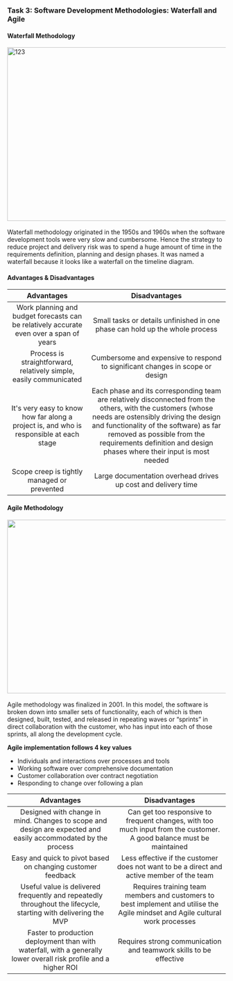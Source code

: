 ### Task 3:  Software Development Methodologies: Waterfall and Agile
#### Waterfall Methodology
<img src="https://www.scaler.com/topics/images/several-consecutive-phases-of-the-classical-waterfall-model.webp" alt="123" height="400px" width="1000px"><br><br>
Waterfall methodology originated in the 1950s and 1960s when the software development tools were very slow and cumbersome. Hence the strategy to reduce project and delivery risk was to spend a huge amount of time in the requirements definition, planning and design phases. It was named a waterfall because it looks like a waterfall on the timeline diagram.<br>
#### Advantages & Disadvantages
| Advantages | Disadvantages |
| :-: | :-: |
|Work planning and budget forecasts can be relatively accurate even over a span of years|Small tasks or details unfinished in one phase can hold up the whole process|
|Process is straightforward, relatively simple, easily communicated|Cumbersome and expensive to respond to significant changes in scope or design|
| It's very easy to know how far along a project is, and who is responsible at each stage|Each phase and its corresponding team are relatively disconnected from the others, with the customers (whose needs are ostensibly driving the design and functionality of the software) as far removed as possible from the requirements definition and design phases where their input is most needed|
|Scope creep is tightly managed or prevented|Large documentation overhead drives up cost and delivery time|

#### Agile Methodology
<img src="https://d32myzxfxyl12w.cloudfront.net/assets/images/article_images/1af2b710cb56d15bcca9fe41d5bc670b5fedbeef.webp?1702653596" height="400px" width="1000px"><br><br>
Agile methodology was finalized in 2001. In this model, the software is broken down into smaller sets of functionality, each of which is then designed, built, tested, and released in repeating waves or “sprints” in direct collaboration with the customer, who has input into each of those sprints, all along the development cycle.

**Agile implementation follows 4 key values**
- Individuals and interactions over processes and tools
- Working software over comprehensive documentation
- Customer collaboration over contract negotiation
- Responding to change over following a plan

|Advantages|Disadvantages|
|:-:|:-:|
|Designed with change in mind. Changes to scope and design are expected and easily accommodated by the process|Can get too responsive to frequent changes, with too much input from the customer. A good balance must be maintained|
|Easy and quick to pivot based on changing customer feedback |Less effective if the customer does not want to be a direct and active member of the team|
|Useful value is delivered frequently and repeatedly throughout the lifecycle, starting with delivering the MVP|Requires training team members and customers to best implement and utilise the Agile mindset and Agile cultural work processes|
|Faster to production deployment than with waterfall, with a generally lower overall risk profile and a higher ROI|Requires strong communication and teamwork skills to be effective|
